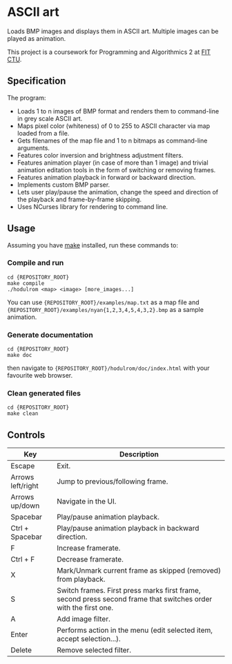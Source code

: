 # ASCII art
Loads BMP images and displays them in ASCII art. Multiple images can be played as animation.

This project is a coursework for Programming and Algorithmics 2 at [FIT CTU](https://fit.cvut.cz/).

## Specification

The program:
* Loads 1 to n images of BMP format and renders them to command-line in grey scale ASCII art.
* Maps pixel color (whiteness) of 0 to 255 to ASCII character via map loaded from a file.
* Gets filenames of the map file and 1 to n bitmaps as command-line arguments.
* Features color inversion and brightness adjustment filters.
* Features animation player (in case of more than 1 image) and trivial animation editation tools in the form of switching or removing frames.
* Features animation playback in forward or backward direction.
* Implements custom BMP parser.
* Lets user play/pause the animation, change the speed and direction of the playback and frame-by-frame skipping.
* Uses NCurses library for rendering to command line.

## Usage

Assuming you have [make](https://www.gnu.org/software/make/) installed, run these commands to:

### Compile and run
```
cd {REPOSITORY_ROOT}
make compile
./hodulrom <map> <image> [more_images...]
```
You can use `{REPOSITORY_ROOT}/examples/map.txt` as a map file and `{REPOSITORY_ROOT}/examples/nyan{1,2,3,4,5,4,3,2}.bmp` as a sample animation.

### Generate documentation
```
cd {REPOSITORY_ROOT}
make doc
```
then navigate to `{REPOSITORY_ROOT}/hodulrom/doc/index.html` with your favourite web browser.

### Clean generated files
```
cd {REPOSITORY_ROOT}
make clean
```

## Controls

| Key               | Description                                                                                                      |
|-------------------|-----------------------------------------------------------------------------------------------------------------|
| Escape            | Exit.                                                                                                           |
| Arrows left/right | Jump to previous/following frame.                                                                               |
| Arrows up/down    | Navigate in the UI.                                                                                             |
| Spacebar          | Play/pause animation playback.                                                                                  |
| Ctrl + Spacebar   | Play/pause animation playback in backward direction.                                                            |
| F                 | Increase framerate.                                                                                             |
| Ctrl + F          | Decrease framerate.                                                                                             |
| X                 | Mark/Unmark current frame as skipped (removed) from playback.                                                   |
| S                 | Switch frames. First press marks first frame, second press second frame that switches order with the first one. |
| A                 | Add image filter.                                                                                               |
| Enter             | Performs action in the menu (edit selected item, accept selection...).                                          |
| Delete            | Remove selected filter.                                                                                         |
